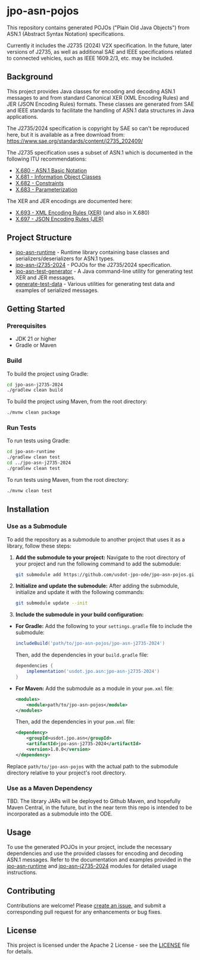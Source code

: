 # jpo-asn-pojos

This repository contains generated POJOs ("Plain Old Java Objects") from ASN.1 (Abstract Syntax 
Notation) specifications.

Currently it includes the J2735 (2024) V2X specification.  In the future, later versions of
J2735, as well as additional SAE and IEEE specifications related to connected vehicles, such as
IEEE 1609.2/3, etc. may be included.

## Background

This project provides Java classes for encoding and decoding ASN.1 messages to and from standard
Canonical XER (XML Encoding Rules) and JER (JSON Encoding Rules) formats. These classes are 
generated from SAE and IEEE standards to facilitate the handling of ASN.1 data structures in Java 
applications.

The J2735/2024 specification is copyright by SAE so can't be reproduced here, but it is available 
as a free download from:
https://www.sae.org/standards/content/j2735_202409/

The J2735 specification uses a subset of ASN.1 which is documented in the following ITU
recommendations:
* [X.680 - ASN.1 Basic Notation](https://www.itu.int/rec/T-REC-X.680/en)
* [X.681 - Information Object Classes](https://www.itu.int/rec/T-REC-X.681/en)
* [X.682 - Constraints](https://www.itu.int/rec/T-REC-X.682/en)
* [X.683 - Parameterization](https://www.itu.int/rec/T-REC-X.683/en)

The XER and JER encodings are documented here:
* [X.693 - XML Encoding Rules (XER)](https://www.itu.int/rec/T-REC-X.693/en) (and also in X.680)
* [X.697 - JSON Encoding Rules (JER)](https://www.itu.int/rec/T-REC-X.697/en)

## Project Structure

* [jpo-asn-runtime](jpo-asn-runtime/README.md) - Runtime library containing base classes and 
serializers/deserializers for ASN.1 types.
* [jpo-asn-j2735-2024](jpo-asn-j2735-2024/README.md) - POJOs for the J2735/2024 specification.
* [jpo-asn-test-generator](jpo-asn-test-generator/README.md) - A Java command-line utility for
  generating test XER and JER messages.
* [generate-test-data](generate-test-data/README.md) - Various utilities for generating test data
  and examples of serialized messages.


## Getting Started

### Prerequisites

* JDK 21 or higher
* Gradle or Maven

### Build

To build the project using Gradle:

```bash
cd jpo-asn-j2735-2024
./gradlew clean build
```

To build the project using Maven, from the root directory:

```bash
./mvnw clean package
```

### Run Tests

To run tests using Gradle:

```bash
cd jpo-asn-runtime
./gradlew clean test
cd ../jpo-asn-j2735-2024
./gradlew clean test
```

To run tests using Maven, from the root directory:

```bash
./mvnw clean test
```

## Installation

### Use as a Submodule

To add the repository as a submodule to another project that uses it as a library, follow these
steps:

1. **Add the submodule to your project:**
   Navigate to the root directory of your project and run the following command to add the
   submodule:
   ```bash
   git submodule add https://github.com/usdot-jpo-ode/jpo-asn-pojos.git
   ```

2. **Initialize and update the submodule:**
   After adding the submodule, initialize and update it with the following commands:
   ```bash
   git submodule update --init
   ```

3. **Include the submodule in your build configuration:**

- **For Gradle:**
  Add the following to your `settings.gradle` file to include the submodule:
  ```groovy
  includeBuild('path/to/jpo-asn-pojos/jpo-asn-j2735-2024')
  ```

  Then, add the dependencies in your `build.gradle` file:
  ```groovy
  dependencies {
      implementation('usdot.jpo.asn:jpo-asn-j2735-2024')
  }
  ```

- **For Maven:**
  Add the submodule as a module in your `pom.xml` file:
  ```xml
  <modules>
      <module>path/to/jpo-asn-pojos</module>
  </modules>
  ```

  Then, add the dependencies in your `pom.xml` file:
  ```xml
  <dependency>
      <groupId>usdot.jpo.asn</groupId>
      <artifactId>jpo-asn-j2735-2024</artifactId>
      <version>1.0.0</version>
  </dependency>
  ```

Replace `path/to/jpo-asn-pojos` with the actual path to the submodule directory relative to your
project's root directory.

### Use as a Maven Dependency

TBD. The library JARs will be deployed to Github Maven, and hopefully Maven Central, in the future, 
but in the near term this repo is intended to be incorporated as a submodule into the ODE.

## Usage

To use the generated POJOs in your project, include the necessary dependencies and use the
provided classes for encoding and decoding ASN.1 messages. Refer to the documentation and examples
provided in the [jpo-asn-runtime](jpo-asn-runtime/README.md) and 
[jpo-asn-j2735-2024](jpo-asn-j2735-2024/README.md) modules for detailed usage instructions.

## Contributing

Contributions are welcome! Please [create an issue](https://github.com/usdot-jpo-ode/jpo-asn-pojos/issues), 
and submit a corresponding pull request for any enhancements or bug fixes.

## License

This project is licensed under the Apache 2 License - see the [LICENSE](LICENSE) file for details.



